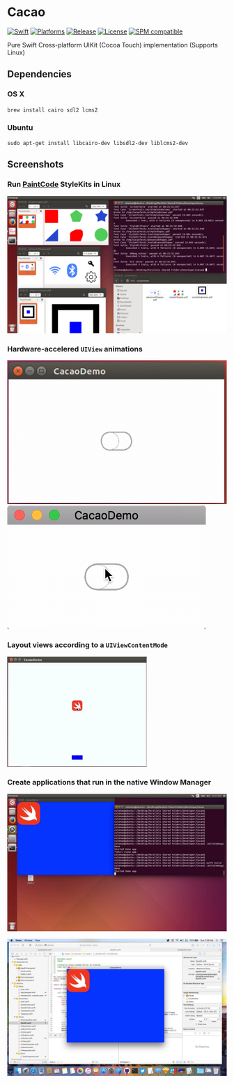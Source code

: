 # Cacao
[![Swift](https://img.shields.io/badge/swift-4.0-orange.svg?style=flat)](https://developer.apple.com/swift/)
[![Platforms](https://img.shields.io/badge/platform-osx%20%7C%20linux-lightgrey.svg)](https://developer.apple.com/swift/)
[![Release](https://img.shields.io/github/release/pureswift/cacao.svg)](https://github.com/PureSwift/Cacao/releases)
[![License](https://img.shields.io/badge/license-MIT-71787A.svg)](https://tldrlegal.com/license/mit-license)
[![SPM compatible](https://img.shields.io/badge/SPM-compatible-4BC51D.svg?style=flat)](https://github.com/apple/swift-package-manager)

Pure Swift Cross-platform UIKit (Cocoa Touch) implementation (Supports Linux)

## Dependencies

### OS X
`brew install cairo sdl2 lcms2`

### Ubuntu
`sudo apt-get install libcairo-dev libsdl2-dev liblcms2-dev`

## Screenshots

### Run [PaintCode](http://www.paintcodeapp.com) StyleKits in Linux

![Image](Resources/ReadmeImages/UbuntuStyleKit.png)

### Hardware-accelered `UIView` animations

![Image](Resources/ReadmeImages/UbuntuSwitch.gif)
![Image](Resources/ReadmeImages/MacSwitch.gif)

### Layout views according to a `UIViewContentMode`

![Image](Resources/ReadmeImages/ContentMode.gif)

### Create applications that run in the native Window Manager

![Image](Resources/ReadmeImages/UbuntuWindow.jpg)

![Image](Resources/ReadmeImages/MacWindow.jpg)

